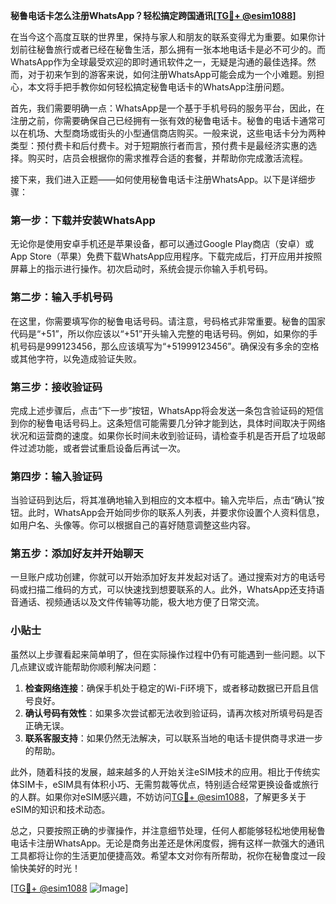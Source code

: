 **秘鲁电话卡怎么注册WhatsApp？轻松搞定跨国通讯[[TG💪+ @esim1088](https://t.me/s/esim1088)]**

在当今这个高度互联的世界里，保持与家人和朋友的联系变得尤为重要。如果你计划前往秘鲁旅行或者已经在秘鲁生活，那么拥有一张本地电话卡是必不可少的。而WhatsApp作为全球最受欢迎的即时通讯软件之一，无疑是沟通的最佳选择。然而，对于初来乍到的游客来说，如何注册WhatsApp可能会成为一个小难题。别担心，本文将手把手教你如何轻松搞定秘鲁电话卡的WhatsApp注册问题。

首先，我们需要明确一点：WhatsApp是一个基于手机号码的服务平台，因此，在注册之前，你需要确保自己已经拥有一张有效的秘鲁电话卡。秘鲁的电话卡通常可以在机场、大型商场或街头的小型通信商店购买。一般来说，这些电话卡分为两种类型：预付费卡和后付费卡。对于短期旅行者而言，预付费卡是最经济实惠的选择。购买时，店员会根据你的需求推荐合适的套餐，并帮助你完成激活流程。

接下来，我们进入正题——如何使用秘鲁电话卡注册WhatsApp。以下是详细步骤：

### 第一步：下载并安装WhatsApp

无论你是使用安卓手机还是苹果设备，都可以通过Google Play商店（安卓）或App Store（苹果）免费下载WhatsApp应用程序。下载完成后，打开应用并按照屏幕上的指示进行操作。初次启动时，系统会提示你输入手机号码。

### 第二步：输入手机号码

在这里，你需要填写你的秘鲁电话号码。请注意，号码格式非常重要。秘鲁的国家代码是“+51”，所以你应该以“+51”开头输入完整的电话号码。例如，如果你的手机号码是999123456，那么应该填写为“+51999123456”。确保没有多余的空格或其他字符，以免造成验证失败。

### 第三步：接收验证码

完成上述步骤后，点击“下一步”按钮，WhatsApp将会发送一条包含验证码的短信到你的秘鲁电话号码上。这条短信可能需要几分钟才能到达，具体时间取决于网络状况和运营商的速度。如果你长时间未收到验证码，请检查手机是否开启了垃圾邮件过滤功能，或者尝试重启设备后再试一次。

### 第四步：输入验证码

当验证码到达后，将其准确地输入到相应的文本框中。输入完毕后，点击“确认”按钮。此时，WhatsApp会开始同步你的联系人列表，并要求你设置个人资料信息，如用户名、头像等。你可以根据自己的喜好随意调整这些内容。

### 第五步：添加好友并开始聊天

一旦账户成功创建，你就可以开始添加好友并发起对话了。通过搜索对方的电话号码或扫描二维码的方式，可以快速找到想要联系的人。此外，WhatsApp还支持语音通话、视频通话以及文件传输等功能，极大地方便了日常交流。

### 小贴士

虽然以上步骤看起来简单明了，但在实际操作过程中仍有可能遇到一些问题。以下几点建议或许能帮助你顺利解决问题：

1. **检查网络连接**：确保手机处于稳定的Wi-Fi环境下，或者移动数据已开启且信号良好。
2. **确认号码有效性**：如果多次尝试都无法收到验证码，请再次核对所填号码是否正确无误。
3. **联系客服支持**：如果仍然无法解决，可以联系当地的电话卡提供商寻求进一步的帮助。

此外，随着科技的发展，越来越多的人开始关注eSIM技术的应用。相比于传统实体SIM卡，eSIM具有体积小巧、无需剪裁等优点，特别适合经常更换设备或旅行的人群。如果你对eSIM感兴趣，不妨访问[TG💪+ @esim1088](https://t.me/s/esim1088)，了解更多关于eSIM的知识和技术动态。

总之，只要按照正确的步骤操作，并注意细节处理，任何人都能够轻松地使用秘鲁电话卡注册WhatsApp。无论是商务出差还是休闲度假，拥有这样一款强大的通讯工具都将让你的生活更加便捷高效。希望本文对你有所帮助，祝你在秘鲁度过一段愉快美好的时光！

[[TG💪+ @esim1088](https://t.me/s/esim1088) ![Image](https://i.postimg.cc/4NQfJmqS/Snipaste-2025-05-13-00-14-12.png)]